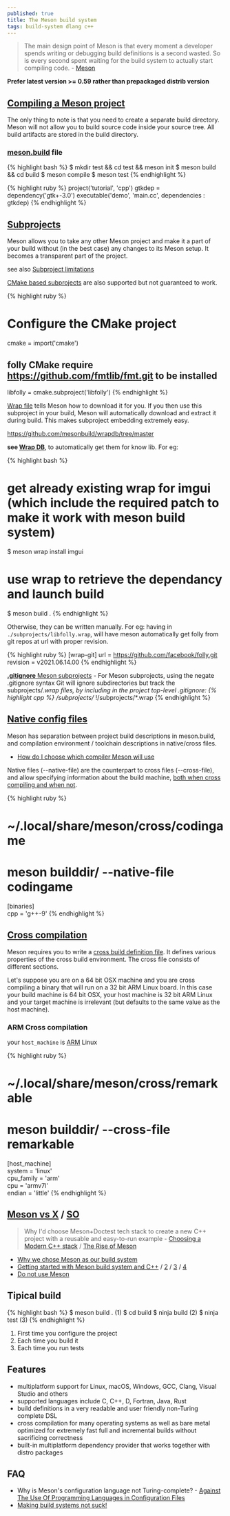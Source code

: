 ```yaml
---
published: true
title: The Meson build system
tags: build-system dlang c++
---
```

> The main design point of Meson is that every moment a developer spends writing or debugging build definitions is a second wasted. So is every second spent waiting for the build system to actually start compiling code. - [Meson](https://mesonbuild.com/index.html)

**Prefer latest version >= 0.59 rather than prepackaged distrib version**

## [Compiling a Meson project](https://mesonbuild.com/Quick-guide.html#compiling-a-meson-project)

The only thing to note is that you need to create a separate build directory. Meson will not allow you to build source code inside your source tree. All build artifacts are stored in the build directory.

### [meson.build](https://mesonbuild.com/Tutorial.html) file
{% highlight bash %}
$ mkdir test && cd test && meson init
$ meson build && cd build
$ meson compile
$ meson test
{% endhighlight %}

{% highlight ruby %}
project('tutorial', 'cpp')
gtkdep = dependency('gtk+-3.0')
executable('demo', 'main.cc', dependencies : gtkdep)
{% endhighlight %}

## [Subprojects](https://mesonbuild.com/Subprojects.html)

Meson allows you to take any other Meson project and make it a part of your build without (in the best case) any changes to its Meson setup. It becomes a transparent part of the project. 

see also [Subproject limitations](https://github.com/mesonbuild/meson/issues/422)

[CMake based subprojects](https://mesonbuild.com/CMake-module.html#cmake-subprojects) are also supported but not guaranteed to work.

{% highlight ruby %}
# Configure the CMake project
cmake = import('cmake')

## folly CMake require https://github.com/fmtlib/fmt.git to be installed
libfolly = cmake.subproject('libfolly')
{% endhighlight %}

[Wrap file](https://mesonbuild.com/Wrap-dependency-system-manual.html) tells Meson how to download it for you. If you then use this subproject in your build, Meson will automatically download and extract it during build. This makes subproject embedding extremely easy.

https://github.com/mesonbuild/wrapdb/tree/master

**see [Wrap DB](https://wrapdb.mesonbuild.com/)**, to automatically get them for know lib.
For eg:

{% highlight bash %}
# get already existing wrap for imgui (which include the required patch to make it work with meson build system)
$ meson wrap install imgui

# use wrap to retrieve the dependancy and launch build
$ meson build .
{% endhighlight %}

Otherwise, they can be written manually.
For eg: having in `./subprojects/libfolly.wrap`, will have meson automatically get folly from git repos at url with proper revision.

{% highlight ruby %}
[wrap-git]
url = https://github.com/facebook/folly.git
revision = v2021.06.14.00
{% endhighlight %}

[**.gitignore** Meson subprojects](https://www.scivision.dev/git-ignore-meson-subproject/) - For Meson subprojects, using the negate .gitignore syntax Git will ignore subdirectories but track the subprojects/*.wrap files, by including in the project top-level .gitignore:
{% highlight cpp %}
/subprojects/*
!/subprojects/*.wrap
{% endhighlight %}


## [Native config files](https://mesonbuild.com/Release-notes-for-0-49-0.html#native-config-files)
Meson has separation between project build descriptions in meson.build, and compilation environment / toolchain descriptions in native/cross files.
- [How do I choose which compiler Meson will use](https://github.com/mesonbuild/meson/issues/1752)

Native files (--native-file) are the counterpart to cross files (--cross-file), and allow specifying information about the build machine, [both when cross compiling and when not](https://mesonbuild.com/Machine-files.html).

{% highlight ruby %}
# ~/.local/share/meson/cross/codingame
# meson builddir/ --native-file codingame
[binaries]               
cpp = 'g++-9'
{% endhighlight %}

## [Cross compilation](https://mesonbuild.com/Cross-compilation.html)
Meson requires you to write a [cross build definition file](https://mesonbuild.com/Cross-compilation.html#cross-file-locations). It defines various properties of the cross build environment. The cross file consists of different sections.

Let's suppose you are on a 64 bit OSX machine and you are cross compiling a binary that will run on a 32 bit ARM Linux board. In this case your build machine is 64 bit OSX, your host machine is 32 bit ARM Linux and your target machine is irrelevant (but defaults to the same value as the host machine).

### ARM Cross compilation
your `host_machine` is [ARM](https://mesonbuild.com/Reference-tables.html#cpu-families) Linux

{% highlight ruby %}
# ~/.local/share/meson/cross/remarkable
# meson builddir/ --cross-file remarkable
[host_machine]               
system = 'linux'             
cpu_family = 'arm'           
cpu = 'armv7l'            
endian = 'little'
{% endhighlight %}


## [Meson vs X](https://en.wikipedia.org/wiki/Meson_(software)#Language) / [SO](https://stackoverflow.com/questions/5837764/autotools-vs-cmake-for-both-windows-and-linux-compilation/24953691#24953691)

> Why I'd choose Meson+Doctest tech stack to create a new C++ project with a reusable and easy-to-run example - [Choosing a Modern C++ stack](https://carlosvin.github.io/posts/choosing-modern-cpp-stack/en/) / [The Rise of Meson](https://news.ycombinator.com/item?id=28372545)

- [Why we chose Meson as our build system](https://rizin.re/posts/why-meson/)
- [Getting started with Meson build system and C++](https://medium.com/@germandiagogomez/getting-started-with-meson-build-system-and-c-83270f444bee) / [2](https://medium.com/@germandiagogomez/getting-started-with-meson-in-c-part-2-58150354ff17) / [3](https://medium.com/@germandiagogomez/getting-started-with-meson-in-c-part-3-70b9bc419957) / [4](https://medium.com/@germandiagogomez/getting-started-with-meson-part-4-8bceec6149e1)
- [Do not use Meson](https://www.rojtberg.net/1481/do-not-use-meson/)

## Tipical build
{% highlight bash %}
$ meson build .  (1)
$ cd build
$ ninja build    (2)
$ ninja test     (3)
{% endhighlight %}

1. First time you configure the project
2. Each time you build it
3. Each time you run tests

## Features
- multiplatform support for Linux, macOS, Windows, GCC, Clang, Visual Studio and others
- supported languages include C, C++, D, Fortran, Java, Rust
- build definitions in a very readable and user friendly non-Turing complete DSL
- cross compilation for many operating systems as well as bare metal
optimized for extremely fast full and incremental builds without sacrificing correctness
- built-in multiplatform dependency provider that works together with distro packages

## FAQ
- Why is Meson's configuration language not Turing-complete? - [Against The Use Of Programming Languages in Configuration Files](https://taint.org/2011/02/18/001527a.html)
- [Making build systems not suck!](https://lca2015.linux.org.au/slides/140/meson-lca2015.pdf)
